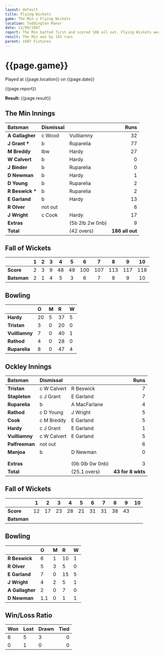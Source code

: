 ```yaml
---
layout: default
title: Flying Wickets
game: The Min v Flying Wickets
location: Toddington Manor
date: 12/09/1987
report: The Min batted first and scored 186 all out. Flying Wickets were dismissed for 43 for 8 wkts (all out))
result: The Min won by 143 runs
parent: 1987 Fixtures
---
```


# {{page.game}}

Played at {{page.location}} on {{page.date}}

{{page.report}}

**Result:** {{page.result}}

## The Min Innings

| Batsman | Dismissal |  | Runs |
|:---|:---|---|---:|
| **A Gallagher** | c Wood | Vuilliamny | 32 | 
| **J Grant &#8224;** | b | Ruparelia | 77 | 
| **M Breddy** | lbw | Hardy | 27 | 
| **W Calvert** | b | Hardy | 0 | 
| **J Binder** | b | Ruparelia | 0 | 
| **D Newman** | b | Hardy | 1 | 
| **D Young** | b | Ruparelia | 2 | 
| **R Beswick &#42;** | b | Ruparelia | 2 | 
| **E Garland** | b | Hardy | 13 | 
| **R Olver** | not out |   | 6 | 
| **J Wright** | c Cook | Hardy | 17 | 
| **Extras** | | (5b 2lb 2w 0nb) | 9 | 
| **Total** | | (42 overs) | **186 all out** | 

## Fall of Wickets

| | 1 | 2 | 3 | 4 | 5 | 6 | 7 | 8 | 9 | 10 |
|---|:---:|:---:|:---:|:---:|:---:|:---:|:---:|:---:|:---:|:---:|
| **Score** | 2 | 3 | 9 | 48 | 49 | 100 | 107 | 113 | 117 | 118 | 
| **Batsman** | 2 | 1 | 4 | 5 | 3 | 6 | 7 | 8 | 9 | 10 | 

## Bowling

| | O | M | R | W |
|---|:---|:---|:---|:---|
| **Hardy** | 20 | 5 | 37 | 5 | 
| **Tristan** | 3 | 0 | 20 | 0 | 
| **Vuilliamny** | 7 | 0 | 40 | 1 | 
| **Rathod** | 4 | 0 | 28 | 0 | 
| **Ruparelia** | 8 | 0 | 47 | 4 | 

## Ockley Innings

| Batsman | Dismissal |  | Runs |
|:---|:---|---|---:|
| **Tristan** | c W Calvert | R Beswick | 7 | 
| **Stapleton** | c J Grant | E Garland | 7 | 
| **Ruparelia** | b | A MacFarlane | 4 | 
| **Rathod** | c D Young | J Wright | 5 | 
| **Cook** | c M Breddy | E Garland | 5 | 
| **Hardy** | c J Grant | E Garland | 1 |
| **Vuilliamny** | c W Calvert | E Garland | 5 | 
| **Palfreeman** | not out |  | 6 |
| **Manjoa** | b | D Newman | 0 | 
|  |  |  |  |
|  |  |  |  |
| **Extras** | | (0b 0lb 0w 0nb) | 3 | 
| **Total** | | (25.1 overs) | **43 for 8 wkts** | 

## Fall of Wickets

| | 1 | 2 | 3 | 4 | 5 | 6 | 7 | 8 | 9 | 10 |
|---|:---:|:---:|:---:|:---:|:---:|:---:|:---:|:---:|:---:|:---:|
| **Score** | 12 | 17 | 23 | 28 | 21 | 31 | 31 | 38 | 43 |  |
| **Batsman** |  |  |  |  |  |  |  |  |  |  |

## Bowling

| | O | M | R | W |
|---|:---|:---|:---|:---|
| **R Beswick** | 6 | 1 | 10 | 1 | 
| **R Olver** | 5 | 3 | 5 | 0 | 
| **E Garland** | 7 | 0 | 15 | 5 | 
| **J Wright** | 4 | 2 | 5 | 1 | 
| **A Gallagher** | 2 | 0 | 7 | 0 |
| **D Newman** | 1.1 | 0 | 1 | 1 |

## Win/Loss Ratio

| Won | Lost | Drawn | Tied |
|:---|:---|:---|---:|
| 6 | 5 | 3 | 0 |
| 0 | 1 | 0 | 0 |